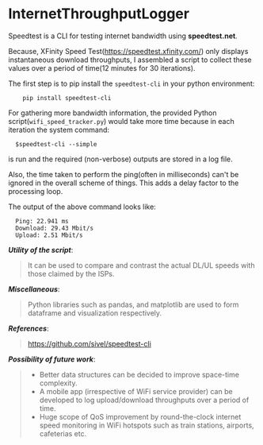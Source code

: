 # InternetThroughputLogger

Speedtest is a CLI for testing internet bandwidth using **speedtest.net**.

Because, XFinity Speed Test(https://speedtest.xfinity.com/) only displays instantaneous download throughputs, I assembled a script to collect these values over a period of time(12 minutes for 30 iterations).

The first step is to pip install the ```speedtest-cli``` in your python environment:
```
    pip install speedtest-cli
```

For gathering more bandwidth information, the provided Python script(```wifi_speed_tracker.py```) would take more time because in each iteration the system command:
```
  $speedtest-cli --simple
```
is run and the required (non-verbose) outputs are stored in a log file.

Also, the time taken to perform the ping(often in milliseconds) can't be ignored in the overall scheme of things. This adds a delay factor to the processing loop.

The output of the above command looks like:
```
  Ping: 22.941 ms
  Download: 29.43 Mbit/s
  Upload: 2.51 Mbit/s
```


***_Utility of the script_***: 
  > It can be used to compare and contrast the actual DL/UL speeds with those claimed by the ISPs. 
  
***_Miscellaneous_***:
  > Python libraries such as pandas, and matplotlib are used to form dataframe and visualization respectively. 

***_References_***:
  > https://github.com/sivel/speedtest-cli
  
***_Possibility of future work_***:
  > - Better data structures can be decided to improve space-time complexity.
  > - A mobile app (irrespective of WiFi service provider) can be developed to log upload/download throughputs over a period of time.
  > - Huge scope of QoS improvement by round-the-clock internet speed monitoring in WiFi hotspots such as train stations, airports, cafeterias etc.
